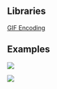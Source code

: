 ## Libraries
[GIF Encoding](https://github.com/lecram/gifenc)

## Examples
![](https://gitlab.com/MrCraftCod/di5---reaction-diffusion/raw/master/examples/1549875481.gif)

![](https://gitlab.com/MrCraftCod/di5---reaction-diffusion/raw/master/examples/1549876425.gif)